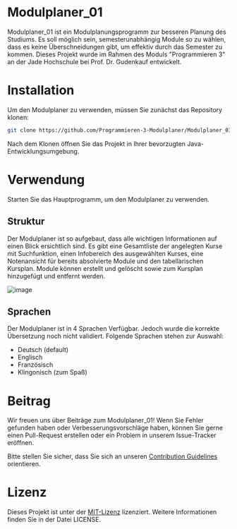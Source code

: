 # Modulplaner_01
Modulplaner_01 ist ein Modulplanungsprogramm zur besseren Planung des Studiums. Es soll möglich sein, semesterunabhängig Module so zu wählen, dass es keine Überschneidungen gibt, um effektiv durch das Semester zu kommen. Dieses Projekt wurde im Rahmen des Moduls "Programmieren 3" an der Jade Hochschule bei Prof. Dr. Gudenkauf entwickelt.

# Installation
Um den Modulplaner zu verwenden, müssen Sie zunächst das Repository klonen:

```bash
git clone https://github.com/Programmieren-3-Modulplaner/Modulplaner_01.git
```

Nach dem Klonen öffnen Sie das Projekt in Ihrer bevorzugten Java-Entwicklungsumgebung.

# Verwendung
Starten Sie das Hauptprogramm, um den Modulplaner zu verwenden.

## Struktur
Der Modulplaner ist so aufgebaut, dass alle wichtigen Informationen auf einen Blick ersichtlich sind. Es gibt eine Gesamtliste der angelegten Kurse mit Suchfunktion, einen Infobereich des ausgewählten Kurses, eine Notenansicht für bereits absolvierte Module und den tabellarischen Kursplan. Module können erstellt und gelöscht sowie zum Kursplan hinzugefügt und entfernt werden.

![image](https://github.com/Programmieren-3-Modulplaner/Modulplaner_01/assets/67141955/eacfeb8c-5a98-4516-97d9-170a4c6110a7)


## Sprachen
Der Modulplaner ist in 4 Sprachen Verfügbar. Jedoch wurde die korrekte Übersetzung noch nicht validiert.
Folgende Sprachen stehen zur Auswahl:
* Deutsch (default)
* Englisch
* Französisch
* Klingonisch (zum Spaß)


# Beitrag
Wir freuen uns über Beiträge zum Modulplaner_01! Wenn Sie Fehler gefunden haben oder Verbesserungsvorschläge haben, können Sie gerne einen Pull-Request erstellen oder ein Problem in unserem Issue-Tracker eröffnen.

Bitte stellen Sie sicher, dass Sie sich an unseren [Contribution 
Guidelines](CONTRIBUTING.md) orientieren.

# Lizenz
Dieses Projekt ist unter der [MIT-Lizenz](License) lizenziert. Weitere Informationen finden Sie in der Datei LICENSE.
